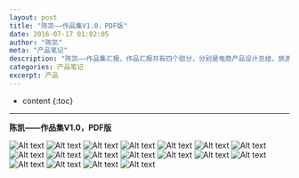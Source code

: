 ```yaml
---
layout: post
title: "陈凯——作品集V1.0，PDF版"
date: 2016-07-17 01:02:05
author: "陈凯"
meta: "产品笔记"
description: "陈凯——作品集汇报，作品汇报共有四个部分，分别是电商产品设计总结，旅游产品设计总结，共享经济产品探索，实习产品产出。目前所有的作品正在认真总结，第一部分，已经完成；后面的三部分汇报，正在加紧制作。"
categories: 产品笔记
excerpt: 产品
---
```


* content
{:toc}

----


**陈凯——作品集V1.0，PDF版**

![Alt text](http://littlewhitechen.github.io/project/product/p1.jpg)
![Alt text](http://littlewhitechen.github.io/project/product/p2.jpg)
![Alt text](http://littlewhitechen.github.io/project/product/p3.jpg)
![Alt text](http://littlewhitechen.github.io/project/product/p4.jpg)
![Alt text](http://littlewhitechen.github.io/project/product/p5.jpg)
![Alt text](http://littlewhitechen.github.io/project/product/p6.jpg)
![Alt text](http://littlewhitechen.github.io/project/product/p7.jpg)
![Alt text](http://littlewhitechen.github.io/project/product/p8.jpg)
![Alt text](http://littlewhitechen.github.io/project/product/p9.jpg)
![Alt text](http://littlewhitechen.github.io/project/product/p10.jpg)
![Alt text](http://littlewhitechen.github.io/project/product/p11.jpg)
![Alt text](http://littlewhitechen.github.io/project/product/p12.jpg)
![Alt text](http://littlewhitechen.github.io/project/product/p13.jpg)
![Alt text](http://littlewhitechen.github.io/project/product/p14.jpg)
![Alt text](http://littlewhitechen.github.io/project/product/p15.jpg)
![Alt text](http://littlewhitechen.github.io/project/product/p16.jpg)
![Alt text](http://littlewhitechen.github.io/project/product/p17.jpg)
![Alt text](http://littlewhitechen.github.io/project/product/p18.jpg)


